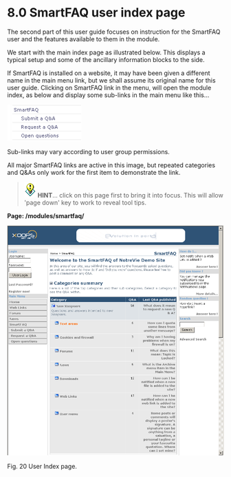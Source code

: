 # 8.0 SmartFAQ user index page

The second part of this user guide focuses on instruction for the SmartFAQ user and the features available to them in the module.

We start with the main index page as illustrated below. This displays a typical setup and some of the ancillary information blocks to the side. 

If SmartFAQ is installed on a website, it may have been given a different name in the main menu link, but we shall assume its original name for this user guide. Clicking on SmartFAQ link in the menu, will open the module index, as below and display some sub-links in the main menu like this...

![image001.png](../../assets/user-menu.png)

Sub-links may vary according to user group permissions.

All major SmartFAQ links are active in this image, but repeated categories and Q&As only work for the first item to demonstrate the link.
>![image001.png](../../assets/info/tips.gif) **HINT**... click on this page first to bring it into focus. This will allow 'page down' key to work to reveal tool tips.

**Page: /modules/smartfaq/**

![image001.png](../../assets/index-webside.png)


Fig. 20 User Index page.